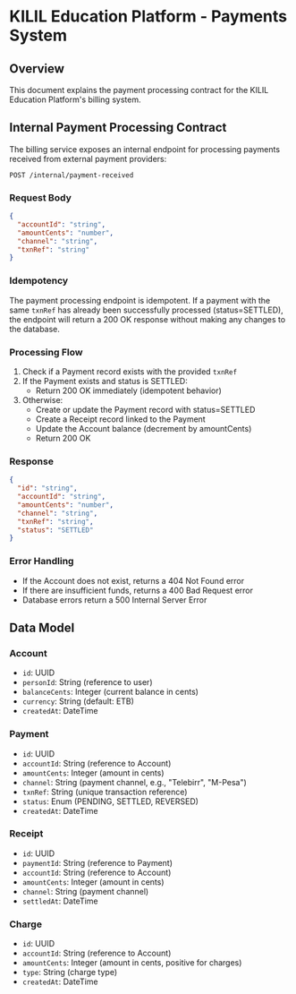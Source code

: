 # KILIL Education Platform - Payments System

## Overview

This document explains the payment processing contract for the KILIL Education Platform's billing system.

## Internal Payment Processing Contract

The billing service exposes an internal endpoint for processing payments received from external payment providers:

```
POST /internal/payment-received
```

### Request Body

```json
{
  "accountId": "string",
  "amountCents": "number",
  "channel": "string",
  "txnRef": "string"
}
```

### Idempotency

The payment processing endpoint is idempotent. If a payment with the same `txnRef` has already been successfully processed (status=SETTLED), the endpoint will return a 200 OK response without making any changes to the database.

### Processing Flow

1. Check if a Payment record exists with the provided `txnRef`
2. If the Payment exists and status is SETTLED:
   - Return 200 OK immediately (idempotent behavior)
3. Otherwise:
   - Create or update the Payment record with status=SETTLED
   - Create a Receipt record linked to the Payment
   - Update the Account balance (decrement by amountCents)
   - Return 200 OK

### Response

```json
{
  "id": "string",
  "accountId": "string",
  "amountCents": "number",
  "channel": "string",
  "txnRef": "string",
  "status": "SETTLED"
}
```

### Error Handling

- If the Account does not exist, returns a 404 Not Found error
- If there are insufficient funds, returns a 400 Bad Request error
- Database errors return a 500 Internal Server Error

## Data Model

### Account

- `id`: UUID
- `personId`: String (reference to user)
- `balanceCents`: Integer (current balance in cents)
- `currency`: String (default: ETB)
- `createdAt`: DateTime

### Payment

- `id`: UUID
- `accountId`: String (reference to Account)
- `amountCents`: Integer (amount in cents)
- `channel`: String (payment channel, e.g., "Telebirr", "M-Pesa")
- `txnRef`: String (unique transaction reference)
- `status`: Enum (PENDING, SETTLED, REVERSED)
- `createdAt`: DateTime

### Receipt

- `id`: UUID
- `paymentId`: String (reference to Payment)
- `accountId`: String (reference to Account)
- `amountCents`: Integer (amount in cents)
- `channel`: String (payment channel)
- `settledAt`: DateTime

### Charge

- `id`: UUID
- `accountId`: String (reference to Account)
- `amountCents`: Integer (amount in cents, positive for charges)
- `type`: String (charge type)
- `createdAt`: DateTime